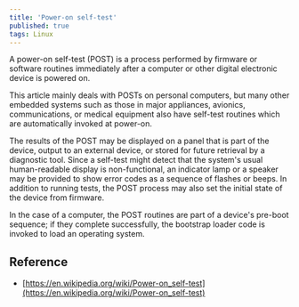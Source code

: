 ```yaml
---
title: 'Power-on self-test'
published: true
tags: Linux
---
```


A power-on self-test (POST) is a process performed by firmware or software routines immediately after a computer or other digital electronic device is powered on.

This article mainly deals with POSTs on personal computers, but many other embedded systems such as those in major appliances, avionics, communications, or medical equipment also have self-test routines which are automatically invoked at power-on.

The results of the POST may be displayed on a panel that is part of the device, output to an external device, or stored for future retrieval by a diagnostic tool. Since a self-test might detect that the system's usual human-readable display is non-functional, an indicator lamp or a speaker may be provided to show error codes as a sequence of flashes or beeps. In addition to running tests, the POST process may also set the initial state of the device from firmware.

In the case of a computer, the POST routines are part of a device's pre-boot sequence; if they complete successfully, the bootstrap loader code is invoked to load an operating system.

## Reference

- [https://en.wikipedia.org/wiki/Power-on_self-test](https://en.wikipedia.org/wiki/Power-on_self-test)